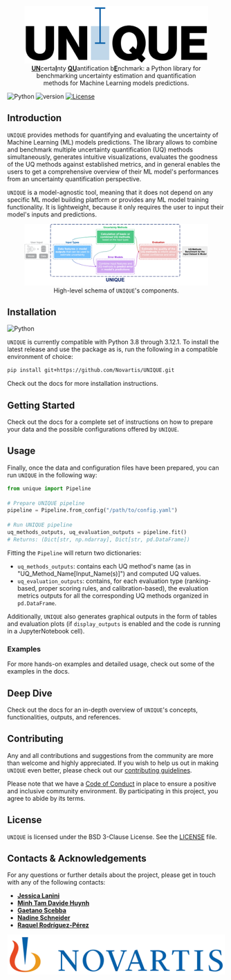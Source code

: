 <figure>
  <img src=./docs/source/_static/unique_logo_blue.png alt="UNIQUE Logo">
  <figcaption align=center><u><b>UN</b></u>certa<u><b>I</b></u>nty <u><b>QU</b></u>antification b<u><b>E</b></u>nchmark: a Python library for benchmarking uncertainty estimation and quantification methods for Machine Learning models predictions.</figcaption>
</figure>

![Python](https://img.shields.io/badge/Python-3.8%20%7C%203.9%20%7C%203.10%20%7C%203.11%20%7C%203.12.1-blue)
![version](https://img.shields.io/badge/Version-v0.1.1-green)
[![License](https://img.shields.io/badge/License-BSD_3--Clause-red.svg)](https://opensource.org/licenses/BSD-3-Clause)


## Introduction

`UNIQUE` provides methods for quantifying and evaluating the uncertainty of Machine Learning (ML) models predictions. The library allows to combine and benchmark multiple uncertainty quantification (UQ) methods simultaneously, generates intuitive visualizations, evaluates the goodness of the UQ methods against established metrics, and in general enables the users to get a comprehensive overview of their ML model's performances from an uncertainty quantification perspective.

`UNIQUE` is a model-agnostic tool, meaning that it does not depend on any specific ML model building platform or provides any  ML model training functionality. It is lightweight, because it only requires the user to input their model's inputs and predictions.

<figure>
  <img src=./docs/source/_static/schema_high_level.png alt="UNIQUE High Level Schema">
  <figcaption align=center>High-level schema of <code>UNIQUE</code>'s components.</figcaption>
</figure>


## Installation

![Python](https://img.shields.io/badge/Python-3.8%20%7C%203.9%20%7C%203.10%20%7C%203.11%20%7C%203.12.1-blue)

`UNIQUE` is currently compatible with Python 3.8 through 3.12.1. To install the latest release and use the package as is, run the following in a compatible environment of choice:

```bash
pip install git+https://github.com/Novartis/UNIQUE.git
```

Check out the docs for more installation instructions.


## Getting Started

Check out the docs for a complete set of instructions on how to prepare your data and the possible configurations offered by `UNIQUE`.


## Usage

Finally, once the data and configuration files have been prepared, you can run `UNIQUE` in the following way:

```python
from unique import Pipeline

# Prepare UNIQUE pipeline
pipeline = Pipeline.from_config("/path/to/config.yaml")

# Run UNIQUE pipeline
uq_methods_outputs, uq_evaluation_outputs = pipeline.fit()
# Returns: (Dict[str, np.ndarray], Dict[str, pd.DataFrame])
```

Fitting the `Pipeline` will return two dictionaries:

- `uq_methods_outputs`: contains each UQ method's name (as in "UQ_Method_Name[Input_Name(s)]") and computed UQ values.
- `uq_evaluation_outputs`: contains, for each evaluation type (ranking-based, proper scoring rules, and calibration-based), the evaluation metrics outputs for all the corresponding UQ methods organized in `pd.DataFrame`.

Additionally, `UNIQUE` also generates graphical outputs in the form of tables and evaluation plots (if `display_outputs` is enabled and the code is running in a JupyterNotebook cell).


### Examples

For more hands-on examples and detailed usage, check out some of the examples in the docs.


## Deep Dive

Check out the docs for an in-depth overview of `UNIQUE`'s concepts, functionalities, outputs, and references.


## Contributing

Any and all contributions and suggestions from the community are more than welcome and highly appreciated. If you wish to help us out in making `UNIQUE` even better, please check out our [contributing guidelines](./CONTRIBUTING.md).

Please note that we have a [Code of Conduct](./CODE_OF_CONDUCT.md) in place to ensure a positive and inclusive community environment. By participating in this project, you agree to abide by its terms.


## License

`UNIQUE` is licensed under the BSD 3-Clause License. See the [LICENSE](./LICENSE.md) file.


## Contacts & Acknowledgements

For any questions or further details about the project, please get in touch with any of the following contacts:

* **[Jessica Lanini](mailto:jessica.lanini@novartis.com?subject=UNIQUE)**
* **[Minh Tam Davide Huynh](https://github.com/mtdhuynh)**
* **[Gaetano Scebba](mailto:gaetano.scebba@novartis.com?subject=UNIQUE)**
* **[Nadine Schneider](mailto:nadine-1.schneider@novartis.com?subject=UNIQUE)**
* **[Raquel Rodríguez-Pérez](mailto:raquel.rodriguez_perez@novartis.com?subject=UNIQUE)**


![Novartis Logo](./docs/source/_static/novartis_logo.png)
